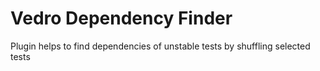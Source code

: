 # Vedro Dependency Finder
Plugin helps to find dependencies of unstable tests by shuffling selected tests
